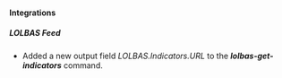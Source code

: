 #### Integrations

##### LOLBAS Feed

- Added a new output field *LOLBAS.Indicators.URL* to the ***lolbas-get-indicators*** command. 
